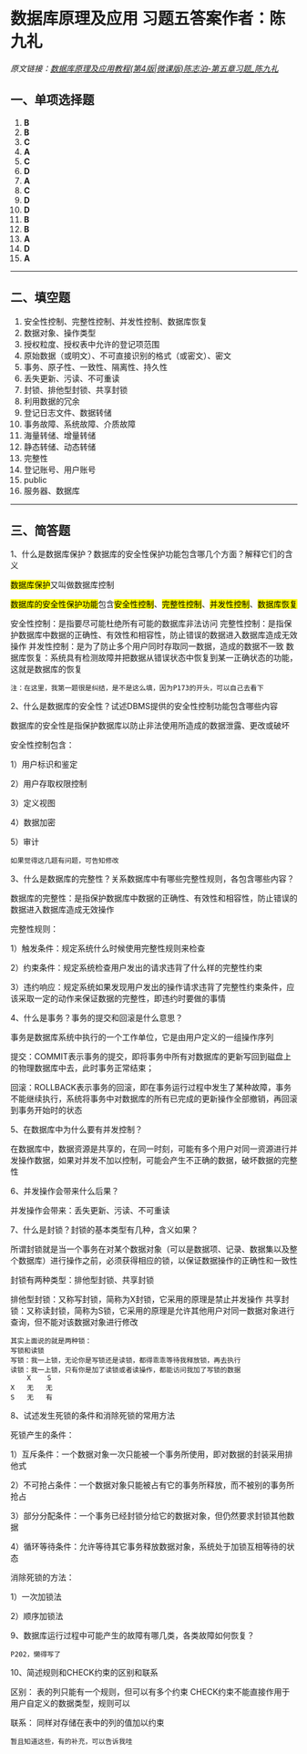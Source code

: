# 数据库原理及应用 习题五答案作者：陈九礼

*原文链接：[数据库原理及应用教程(第4版|微课版)陈志泊-第五章习题_陈九礼](https://blog.csdn.net/weixin_41640994/article/details/103875754)*

## 一、单项选择题
1. **B**
2. **B**
3.  **C**
4. **A**
5. **C**
6. **D**
7. **A**
8. **C**
9. **D**
10. **D**
11. **B**
12. **B**
13. **A**
14. **D**
15. **A**
--------------------------------------------------
## 二、填空题
1. 安全性控制、完整性控制、并发性控制、数据库恢复
2.  数据对象、操作类型
3. 授权粒度、授权表中允许的登记项范围
4. 原始数据（或明文）、不可直接识别的格式（或密文）、密文
5. 事务、原子性、一致性、隔离性、持久性
6. 丢失更新、污读、不可重读
7. 封锁、排他型封锁、共享封锁
8.  利用数据的冗余
9. 登记日志文件、数据转储
10. 事务故障、系统故障、介质故障
11. 海量转储、增量转储
12. 静态转储、动态转储
13. 完整性
14. 登记账号、用户账号
15. public
16. 服务器、数据库
--------------------------------------------------
## 三、简答题

>  
 1、什么是数据库保护？数据库的安全性保护功能包含哪几个方面？解释它们的含义 

<mark>数据库保护</mark>又叫做数据库控制



<mark>数据库的安全性保护功能</mark>包含<mark>安全性控制</mark>、<mark>完整性控制</mark>、<mark>并发性控制</mark>、<mark>数据库恢复</mark>



安全性控制：是指要尽可能杜绝所有可能的数据库非法访问 完整性控制：是指保护数据库中数据的正确性、有效性和相容性，防止错误的数据进入数据库造成无效操作 并发性控制：是为了防止多个用户同时存取同一数据，造成的数据不一致 数据库恢复：系统具有检测故障并把数据从错误状态中恢复到某一正确状态的功能，这就是数据库的恢复

```apl
注：在这里，我第一题很是纠结，是不是这么填，因为P173的开头，可以自己去看下

```

>  
 2、什么是数据库的安全性？试述DBMS提供的安全性控制功能包含哪些内容 

数据库的安全性是指保护数据库以防止非法使用所造成的数据泄露、更改或破坏



安全性控制包含： 

1）用户标识和鉴定 

2）用户存取权限控制 

3）定义视图 

4）数据加密 

5）审计

```
如果觉得这几题有问题，可告知修改

```

>  
 3、什么是数据库的完整性？关系数据库中有哪些完整性规则，各包含哪些内容？ 

数据库的完整性：是指保护数据库中数据的正确性、有效性和相容性，防止错误的数据进入数据库造成无效操作



完整性规则：

 1）触发条件：规定系统什么时候使用完整性规则来检查 

2）约束条件：规定系统检查用户发出的请求违背了什么样的完整性约束 

3）违约响应：规定系统如果发现用户发出的操作请求违背了完整性约束条件，应该采取一定的动作来保证数据的完整性，即违约时要做的事情



>  
 4、什么是事务？事务的提交和回滚是什么意思？ 

事务是数据库系统中执行的一个工作单位，它是由用户定义的一组操作序列



提交：COMMIT表示事务的提交，即将事务中所有对数据库的更新写回到磁盘上的物理数据库中去，此时事务正常结束；



回滚：ROLLBACK表示事务的回滚，即在事务运行过程中发生了某种故障，事务不能继续执行，系统将事务中对数据库的所有已完成的更新操作全部撤销，再回滚到事务开始时的状态



>  
 5、在数据库中为什么要有并发控制？ 

在数据库中，数据资源是共享的，在同一时刻，可能有多个用户对同一资源进行并发操作数据，如果对并发不加以控制，可能会产生不正确的数据，破坏数据的完整性



>  
 6、并发操作会带来什么后果？ 

并发操作会带来：丢失更新、污读、不可重读



>  
 7、什么是封锁？封锁的基本类型有几种，含义如果？ 

所谓封锁就是当一个事务在对某个数据对象（可以是数据项、记录、数据集以及整个数据库）进行操作之前，必须获得相应的锁，以保证数据操作的正确性和一致性



封锁有两种类型：排他型封锁、共享封锁



排他型封锁：又称写封锁，简称为X封锁，它采用的原理是禁止并发操作 共享封锁：又称读封锁，简称为S锁，它采用的原理是允许其他用户对同一数据对象进行查询，但不能对该数据对象进行修改

```apl
其实上面说的就是两种锁：
写锁和读锁
写锁：我一上锁，无论你是写锁还是读锁，都得乖乖等待我释放锁，再去执行
读锁：我一上锁，只有你是加了读锁或者读操作，都能访问我加了写锁的数据
	X    S
X	无	无
S	无	有

```

>  
 8、试述发生死锁的条件和消除死锁的常用方法 

死锁产生的条件： 

1）互斥条件：一个数据对象一次只能被一个事务所使用，即对数据的封装采用排他式 

2）不可抢占条件：一个数据对象只能被占有它的事务所释放，而不被别的事务所抢占 

3）部分分配条件：一个事务已经封锁分给它的数据对象，但仍然要求封锁其他数据 

4）循环等待条件：允许等待其它事务释放数据对象，系统处于加锁互相等待的状态



消除死锁的方法： 

1）一次加锁法

2）顺序加锁法



>  
 9、数据库运行过程中可能产生的故障有哪几类，各类故障如何恢复？ 


```
P202，懒得写了

```

>  
 10、简述规则和CHECK约束的区别和联系 

区别： 表的列只能有一个规则，但可以有多个约束 CHECK约束不能直接作用于用户自定义的数据类型，规则可以



联系： 同样对存储在表中的列的值加以约束

```
暂且知道这些，有的补充，可以告诉我哇

```
